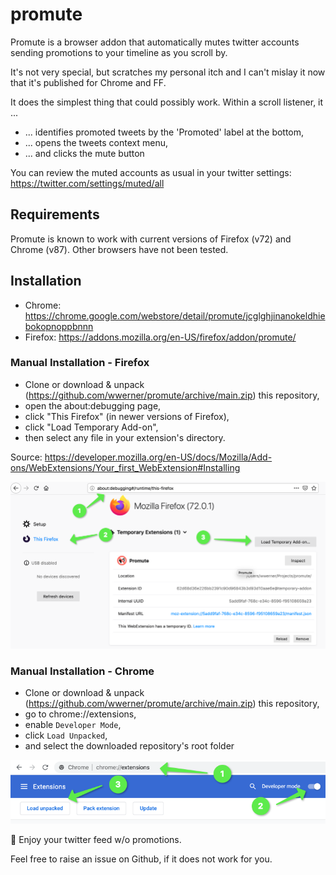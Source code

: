 # promute
Promute is a browser addon that automatically mutes twitter accounts sending promotions to your timeline as you scroll by.

It's not very special, but scratches my personal itch and I can't mislay it now that it's published for Chrome and FF.

It does the simplest thing that could possibly work.
Within a scroll listener, it ...
* ... identifies promoted tweets by the 'Promoted' label at the bottom,
* ... opens the tweets context menu,
* ... and clicks the mute button

You can review the muted accounts as usual in your twitter settings: https://twitter.com/settings/muted/all

## Requirements

Promute is known to work with current versions of Firefox (v72) and Chrome (v87). Other browsers have not been tested.

## Installation

* Chrome: https://chrome.google.com/webstore/detail/promute/jcglghjinanokeldhiebokopnoppbnnn
* Firefox: https://addons.mozilla.org/en-US/firefox/addon/promute/

### Manual Installation - Firefox

* Clone or download & unpack (https://github.com/wwerner/promute/archive/main.zip) this repository,
* open the about:debugging page, 
* click "This Firefox" (in newer versions of Firefox), 
* click "Load Temporary Add-on", 
* then select any file in your extension's directory.

Source: https://developer.mozilla.org/en-US/docs/Mozilla/Add-ons/WebExtensions/Your_first_WebExtension#Installing

![Install Firefox Extension](doc/install-manually-ff.png "Install Firefox Extension")

### Manual Installation - Chrome

* Clone or download & unpack (https://github.com/wwerner/promute/archive/main.zip) this repository,
* go to chrome://extensions,
* enable `Developer Mode`,
* click `Load Unpacked`,
* and select the downloaded repository's root folder

![Install Chrome Extension](doc/install-manually-ch.png "Install Chrome Extension")

🥳 Enjoy your twitter feed w/o promotions.

Feel free to raise an issue on Github, if it does not work for you.

